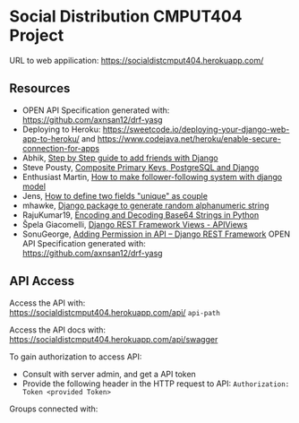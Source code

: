 # Social Distribution CMPUT404 Project

URL to web appilication:
https://socialdistcmput404.herokuapp.com/

## Resources
- OPEN API Specification generated with: https://github.com/axnsan12/drf-yasg
- Deploying to Heroku: https://sweetcode.io/deploying-your-django-web-app-to-heroku/ and https://www.codejava.net/heroku/enable-secure-connection-for-apps
- Abhik, [Step by Step guide to add friends with Django](https://medium.com/analytics-vidhya/add-friends-with-689a2fa4e41d)
- Steve Pousty, [Composite Primary Keys, PostgreSQL and Django](https://www.crunchydata.com/blog/composite-primary-keys-postgresql-and-django)
- Enthusiast Martin, [How to make follower-following system with django model](https://stackoverflow.com/questions/58794639/how-to-make-follower-following-system-with-django-model)
- Jens, [How to define two fields "unique" as couple](https://stackoverflow.com/questions/2201598/how-to-define-two-fields-unique-as-coupl)
- mhawke, [Django package to generate random alphanumeric string](https://stackoverflow.com/questions/25943850/django-package-to-generate-random-alphanumeric-string)
- RajuKumar19, [Encoding and Decoding Base64 Strings in Python](https://www.geeksforgeeks.org/encoding-and-decoding-base64-strings-in-python/)
- Špela Giacomelli, [Django REST Framework Views - APIViews](https://testdriven.io/blog/drf-views-part-1/)
- SonuGeorge, [Adding Permission in API – Django REST Framework](https://www.geeksforgeeks.org/adding-permission-in-api-django-rest-framework/)
OPEN API Specification generated with:  
https://github.com/axnsan12/drf-yasg

## API Access
Access the API with:  
https://socialdistcmput404.herokuapp.com/api/ ```api-path```

Access the API docs with:  
https://socialdistcmput404.herokuapp.com/api/swagger

To gain authorization to access API:
 - Consult with server admin, and get a API token 
 - Provide the following header in the HTTP request to API: ```Authorization: Token <provided Token>```

Groups connected with:







